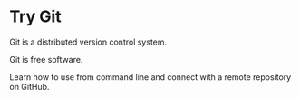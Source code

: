 # Try Git
Git is a distributed version control system.

Git is free software.

Learn how to use from command line and connect with a remote repository on GitHub.